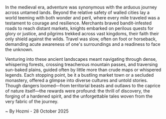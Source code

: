 
In the medieval era, adventure was synonymous with the arduous journey across untamed lands. Beyond the relative safety of walled cities lay a world teeming with both wonder and peril, where every mile traveled was a testament to courage and resilience. Merchants braved bandit-infested roads to reach distant markets, knights embarked on perilous quests for glory or justice, and pilgrims trekked across vast kingdoms, their faith their only shield against the wilds. Travel was slow, often on foot or horseback, demanding acute awareness of one's surroundings and a readiness to face the unknown.

Venturing into these ancient landscapes meant navigating through dense, whispering forests, crossing treacherous mountain passes, and traversing sun-baked plains, guided often by little more than crude maps or whispered legends. Each stopping point, be it a bustling market town or a secluded monastery, offered a glimpse into diverse cultures and untold stories. Though dangers loomed—from territorial beasts and outlaws to the caprice of nature itself—the rewards were profound: the thrill of discovery, the forging of a hardened spirit, and the unforgettable tales woven from the very fabric of the journey.

~ By Hozmi - 28 October 2025
